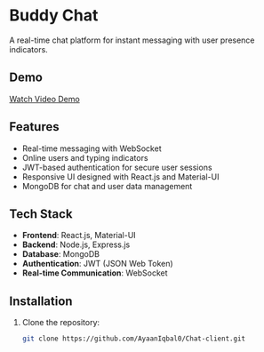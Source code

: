 # Buddy Chat

A real-time chat platform for instant messaging with user presence indicators.

## Demo

[Watch Video Demo](https://www.youtube.com/watch?v=7BkBQBJq1Cs&feature=youtu.be) <!-- Add your YouTube video link here -->

## Features

- Real-time messaging with WebSocket
- Online users and typing indicators
- JWT-based authentication for secure user sessions
- Responsive UI designed with React.js and Material-UI
- MongoDB for chat and user data management

## Tech Stack

- **Frontend**: React.js, Material-UI
- **Backend**: Node.js, Express.js
- **Database**: MongoDB
- **Authentication**: JWT (JSON Web Token)
- **Real-time Communication**: WebSocket

## Installation

1. Clone the repository:

   ```bash
   git clone https://github.com/AyaanIqbal0/Chat-client.git
